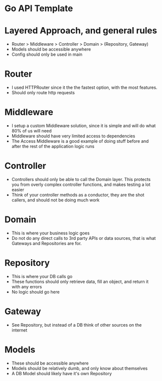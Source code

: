 # Go API Template

# Layered Approach, and general rules
* Router > Middleware > Controller > Domain > (Repository, Gateway)
* Models should be accessible anywhere
* Config should only be used in main

# Router
* I used HTTPRouter since it the the fastest option, with the most features.
* Should only route http requests

# Middleware
* I setup a custom Middleware solution, since it is simple and will do what 80% of us will need
* Middleware should have very limited access to dependencies
* The Access Middleware is a good example of doing stuff before and after the rest of the application logic runs

# Controller
* Controllers should only be able to call the Domain layer. This protects you from overly complex controller functions, and makes testing a lot easier
* Think of your controller methods as a conductor, they are the shot callers, and should not be doing much work

# Domain
* This is where your business logic goes
* Do not do any direct calls to 3rd party APIs or data sources, that is what Gateways and Repositories are for.

# Repository
* This is where your DB calls go
* These functions should only retrieve data, fill an object, and return it with any errors
* No logic should go here

# Gateway
* See Repository, but instead of a DB think of other sources on the internet

# Models
* These should be accessible anywhere
* Models should be relatively dumb, and only know about themselves
* A DB Model should likely have it's own Repository    
